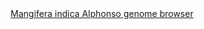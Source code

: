 <div id="Mangifera_indica_Alphonso_genome_browser" align="center">
  <a href="https://ink-blot.github.io/?sessionURL=blob:zZVbb6M4FID_yspPuxIhQCAJeWuuzQXSkGtnNIoMGHBiMLEdUlL1v6.baWa02mrbrvZSCSEwx5xz_H2GR1AgxjHNQAsYqm6pFlAAT.hpDtOcIBemiINWBAlHCmAoQgxlAQKtRxBBLuDSm8iJiRA5b1WrIYwqMcpoigOu8poK8wqnR5EgGVoxVJjCM83giasBTWWwgFVI8oRmnFZhECDOK1o1R1m8PUF5uj7bXl6JtumRCHzJupVFyMJCNYKyWpyF6OGNQt6TOW7c1vaOkX.xHmZZs6cvxX05h7Tvt8.rYL2bniaHjhfebcajQcTxokBdk9g3Ca5rw_TWjY8sr.Y719NR3z9GIZvaQ.NgNyeWw7AxGTpJfSnsRTtvhtAf9nZGdDc6zNYo6.TWMnfYEbk2lQ1h8KQAQoOjXHYQJExvtCxFa5qKadmV5ytLsS1bts0oBq2v3xQgGAz2MvrrIxBlLtkAjg7HCyYFUBYiBloVW9Maum0bltkwNdvWn5RHcGTkH4aXwkzSwFsUYrENqVA5ZUJyiqOopsZnWU.EyYWdTPx28CciGySHTBvxo7bP9.O2q2muOV44Xv9811tbhbOPag_DgKAZ44M0KEyf3A8Ok1rZ0JyTpfHJShU.lh29u_WIshQKGfo8JO9fyMIsowKK5_2qgAThOJExDU0BASVUcgYs9n_VlF_koVvabzKowBz7mGBRrmVKegKtmmHVTf2HGrV_R4Ufu3fueU2jqdvN2lbfSvxCfkLCLc9yrspu1CKI_mTGh.d.IlFosvCLVTErhR8Kb9lB_t7euEs8hptpF5v9Ils5o2Z7pbln794T092YDCf6Suzishy4XuePonx8Fa_eyJGf2hSQYZiJV3XQG3bD.AuBXjQx_xdNnsGSvy3Ka7M_kSo36eDAzvn43PRno1rkzQZfRJ_vxa1f1Nc91nFN3JnihdXvrkunFkNrXm7We7LueSsCB13vQ6q8upIfl0U3tXrjbVus_9AW1YfpO7R4CftE_OkcL.skyLqz3sAuzzO3O55M247Y.JO7jkl4eXMqgpNrRGYYH4aDFamPbqb0oSzgfbuXLXqyo7f4X9fmCvr77fVnQnCcpeiC.oVb_enb0.8-">Mangifera indica Alphonso genome browser</a>
</div>
